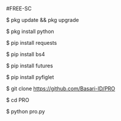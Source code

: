 #FREE-SC

$ pkg update && pkg upgrade

$ pkg install python

$ pip install requests

$ pip install bs4

$ pip install futures

$ pip install pyfiglet

$ git clone https://github.com/Basari-ID/PRO

$ cd PRO

$ python pro.py
